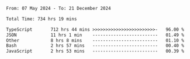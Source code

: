 
<!--START_SECTION:waka-->

```txt
From: 07 May 2024 - To: 21 December 2024

Total Time: 734 hrs 19 mins

TypeScript       712 hrs 44 mins >>>>>>>>>>>>>>>>>>>>>>>>-   96.00 %
JSON             11 hrs 1 min    -------------------------   01.49 %
Other            8 hrs 8 mins    -------------------------   01.10 %
Bash             2 hrs 57 mins   -------------------------   00.40 %
JavaScript       2 hrs 53 mins   -------------------------   00.39 %
```

<!--END_SECTION:waka-->

<!--

### Hi there 👋
**Iam-cesar/Iam-cesar** is a ✨ _special_ ✨ repository because its `README.md` (this file) appears on your GitHub profile.

Here are some ideas to get you started:

- 🔭 I’m currently working on ...
- 🌱 I’m currently learning ...
- 👯 I’m looking to collaborate on ...
- 🤔 I’m looking for help with ...
- 💬 Ask me about ...
- 📫 How to reach me: ...
- 😄 Pronouns: ...
- ⚡ Fun fact: ...
-->
